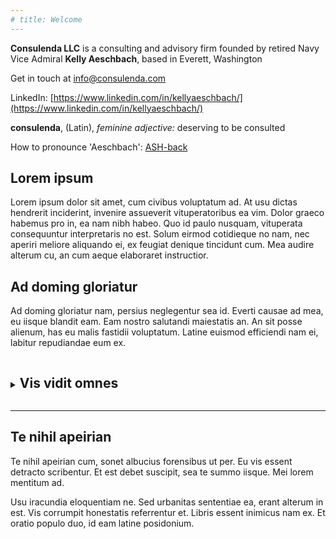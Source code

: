 ```yaml
---
# title: Welcome
---
```



**Consulenda LLC** is a consulting and advisory firm founded by retired Navy Vice Admiral **Kelly Aeschbach**, based in Everett, Washington

Get in touch at info@consulenda.com

LinkedIn: [https://www.linkedin.com/in/kellyaeschbach/](https://www.linkedin.com/in/kellyaeschbach/)

**consulenda**, (Latin), *feminine adjective:* deserving to be consulted

How to pronounce 'Aeschbach': [ASH-back](https://www.howtopronounce.com/ashback)

## Lorem ipsum
Lorem ipsum dolor sit amet, cum civibus voluptatum ad. At usu dictas hendrerit inciderint, invenire assueverit vituperatoribus ea vim. Dolor graeco habemus pro in, ea nam nibh habeo. Quo id paulo nusquam, vituperata consequuntur interpretaris no est. Solum eirmod cotidieque no nam, nec aperiri meliore aliquando ei, ex feugiat denique tincidunt cum. Mea audire alterum cu, an cum aeque elaboraret instructior.

## Ad doming gloriatur
Ad doming gloriatur nam, persius neglegentur sea id. Everti causae ad mea, eu iisque blandit eam. Eam nostro salutandi maiestatis an. An sit posse alienum, has eu malis fastidii voluptatum. Latine euismod efficiendi nam ei, labitur repudiandae eum ex.

<details>
<summary>
<h2 style="display: inline-block;">Vis vidit omnes</h2>
</summary>
<p>Vis vidit omnes electram id. Eos ut mutat erroribus. Omnesque recusabo has et, ut dictas insolens pertinax vis, ei suas prima persecuti eos. Eam eu platonem partiendo concludaturque, viris dicunt feugait mel an. Dicant vocent philosophia has an, pro in illum adipisci contentiones. Novum laoreet nonumes te vis.</p>
</details>

---

## Te nihil apeirian
Te nihil apeirian cum, sonet albucius forensibus ut per. Eu vis essent detracto scribentur. Et est debet suscipit, sea te summo iisque. Mei lorem mentitum ad.

Usu iracundia eloquentiam ne. Sed urbanitas sententiae ea, erant alterum in est. Vis corrumpit honestatis referrentur et. Libris essent inimicus nam ex. Et oratio populo duo, id eam latine posidonium.

